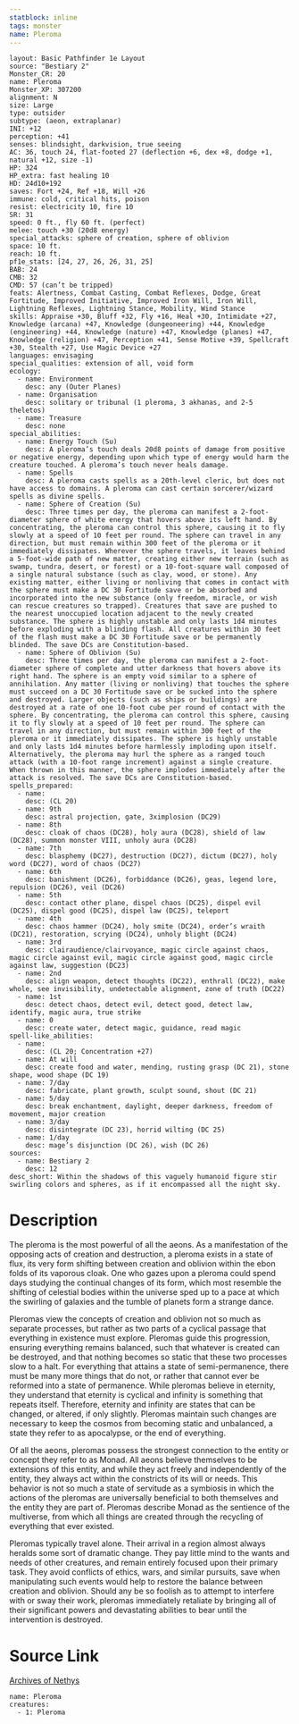 ```yaml
---
statblock: inline
tags: monster
name: Pleroma
---
```

```statblock
layout: Basic Pathfinder 1e Layout
source: "Bestiary 2"
Monster_CR: 20
name: Pleroma
Monster_XP: 307200
alignment: N
size: Large
type: outsider
subtype: (aeon, extraplanar)
INI: +12
perception: +41
senses: blindsight, darkvision, true seeing
AC: 36, touch 24, flat-footed 27 (deflection +6, dex +8, dodge +1, natural +12, size -1)
HP: 324
HP_extra: fast healing 10
HD: 24d10+192
saves: Fort +24, Ref +18, Will +26
immune: cold, critical hits, poison
resist: electricity 10, fire 10
SR: 31
speed: 0 ft., fly 60 ft. (perfect)
melee: touch +30 (20d8 energy)
special_attacks: sphere of creation, sphere of oblivion
space: 10 ft.
reach: 10 ft.
pf1e_stats: [24, 27, 26, 26, 31, 25]
BAB: 24
CMB: 32
CMD: 57 (can’t be tripped)
feats: Alertness, Combat Casting, Combat Reflexes, Dodge, Great Fortitude, Improved Initiative, Improved Iron Will, Iron Will, Lightning Reflexes, Lightning Stance, Mobility, Wind Stance
skills: Appraise +30, Bluff +32, Fly +16, Heal +30, Intimidate +27, Knowledge (arcana) +47, Knowledge (dungeoneering) +44, Knowledge (engineering) +44, Knowledge (nature) +47, Knowledge (planes) +47, Knowledge (religion) +47, Perception +41, Sense Motive +39, Spellcraft +30, Stealth +27, Use Magic Device +27
languages: envisaging
special_qualities: extension of all, void form
ecology:
  - name: Environment
    desc: any (Outer Planes)
  - name: Organisation
    desc: solitary or tribunal (1 pleroma, 3 akhanas, and 2-5 theletos)
  - name: Treasure
    desc: none
special_abilities:
  - name: Energy Touch (Su)
    desc: A pleroma’s touch deals 20d8 points of damage from positive or negative energy, depending upon which type of energy would harm the creature touched. A pleroma’s touch never heals damage.
  - name: Spells
    desc: A pleroma casts spells as a 20th-level cleric, but does not have access to domains. A pleroma can cast certain sorcerer/wizard spells as divine spells.
  - name: Sphere of Creation (Su)
    desc: Three times per day, the pleroma can manifest a 2-foot-diameter sphere of white energy that hovers above its left hand. By concentrating, the pleroma can control this sphere, causing it to fly slowly at a speed of 10 feet per round. The sphere can travel in any direction, but must remain within 300 feet of the pleroma or it immediately dissipates. Wherever the sphere travels, it leaves behind a 5-foot-wide path of new matter, creating either new terrain (such as swamp, tundra, desert, or forest) or a 10-foot-square wall composed of a single natural substance (such as clay, wood, or stone). Any existing matter, either living or nonliving that comes in contact with the sphere must make a DC 30 Fortitude save or be absorbed and incorporated into the new substance (only freedom, miracle, or wish can rescue creatures so trapped). Creatures that save are pushed to the nearest unoccupied location adjacent to the newly created substance. The sphere is highly unstable and only lasts 1d4 minutes before exploding with a blinding flash. All creatures within 30 feet of the flash must make a DC 30 Fortitude save or be permanently blinded. The save DCs are Constitution-based.
  - name: Sphere of Oblivion (Su)
    desc: Three times per day, the pleroma can manifest a 2-foot-diameter sphere of complete and utter darkness that hovers above its right hand. The sphere is an empty void similar to a sphere of annihilation. Any matter (living or nonliving) that touches the sphere must succeed on a DC 30 Fortitude save or be sucked into the sphere and destroyed. Larger objects (such as ships or buildings) are destroyed at a rate of one 10-foot cube per round of contact with the sphere. By concentrating, the pleroma can control this sphere, causing it to fly slowly at a speed of 10 feet per round. The sphere can travel in any direction, but must remain within 300 feet of the pleroma or it immediately dissipates. The sphere is highly unstable and only lasts 1d4 minutes before harmlessly imploding upon itself. Alternatively, the pleroma may hurl the sphere as a ranged touch attack (with a 10-foot range increment) against a single creature. When thrown in this manner, the sphere implodes immediately after the attack is resolved. The save DCs are Constitution-based.
spells_prepared:
  - name:
    desc: (CL 20)
  - name: 9th
    desc: astral projection, gate, 3ximplosion (DC29)
  - name: 8th
    desc: cloak of chaos (DC28), holy aura (DC28), shield of law (DC28), summon monster VIII, unholy aura (DC28)
  - name: 7th
    desc: blasphemy (DC27), destruction (DC27), dictum (DC27), holy word (DC27), word of chaos (DC27)
  - name: 6th
    desc: banishment (DC26), forbiddance (DC26), geas, legend lore, repulsion (DC26), veil (DC26)
  - name: 5th
    desc: contact other plane, dispel chaos (DC25), dispel evil (DC25), dispel good (DC25), dispel law (DC25), teleport
  - name: 4th
    desc: chaos hammer (DC24), holy smite (DC24), order’s wraith (DC21), restoration, scrying (DC24), unholy blight (DC24)
  - name: 3rd
    desc: clairaudience/clairvoyance, magic circle against chaos, magic circle against evil, magic circle against good, magic circle against law, suggestion (DC23)
  - name: 2nd
    desc: align weapon, detect thoughts (DC22), enthrall (DC22), make whole, see invisibility, undetectable alignment, zone of truth (DC22)
  - name: 1st
    desc: detect chaos, detect evil, detect good, detect law, identify, magic aura, true strike
  - name: 0
    desc: create water, detect magic, guidance, read magic
spell-like_abilities:
  - name:
    desc: (CL 20; Concentration +27)
  - name: At will
    desc: create food and water, mending, rusting grasp (DC 21), stone shape, wood shape (DC 19)
  - name: 7/day
    desc: fabricate, plant growth, sculpt sound, shout (DC 21)
  - name: 5/day
    desc: break enchantment, daylight, deeper darkness, freedom of movement, major creation
  - name: 3/day
    desc: disintegrate (DC 23), horrid wilting (DC 25)
  - name: 1/day
    desc: mage’s disjunction (DC 26), wish (DC 26)
sources:
  - name: Bestiary 2
    desc: 12
desc_short: Within the shadows of this vaguely humanoid figure stir swirling colors and spheres, as if it encompassed all the night sky. 
```
# Description
The pleroma is the most powerful of all the aeons. As a manifestation of the opposing acts of creation and destruction, a pleroma exists in a state of flux, its very form shifting between creation and oblivion within the ebon folds of its vaporous cloak. One who gazes upon a pleroma could spend days studying the continual changes of its form, which most resemble the shifting of celestial bodies within the universe sped up to a pace at which the swirling of galaxies and the tumble of planets form a strange dance. 

Pleromas view the concepts of creation and oblivion not so much as separate processes, but rather as two parts of a cyclical passage that everything in existence must explore. Pleromas guide this progression, ensuring everything remains balanced, such that whatever is created can be destroyed, and that nothing becomes so static that these two processes slow to a halt. For everything that attains a state of semi-permanence, there must be many more things that do not, or rather that cannot ever be reformed into a state of permanence. While pleromas believe in eternity, they understand that eternity is cyclical and infinity is something that repeats itself. Therefore, eternity and infinity are states that can be changed, or altered, if only slightly. Pleromas maintain such changes are necessary to keep the cosmos from becoming static and unbalanced, a state they refer to as apocalypse, or the end of everything. 

Of all the aeons, pleromas possess the strongest connection to the entity or concept they refer to as Monad. All aeons believe themselves to be extensions of this entity, and while they act freely and independently of the entity, they always act within the constricts of its will or needs. This behavior is not so much a state of servitude as a symbiosis in which the actions of the pleromas are universally beneficial to both themselves and the entity they are part of. Pleromas describe Monad as the sentience of the multiverse, from which all things are created through the recycling of everything that ever existed. 

Pleromas typically travel alone. Their arrival in a region almost always heralds some sort of dramatic change. They pay little mind to the wants and needs of other creatures, and remain entirely focused upon their primary task. They avoid conflicts of ethics, wars, and similar pursuits, save when manipulating such events would help to restore the balance between creation and oblivion. Should any be so foolish as to attempt to interfere with or sway their work, pleromas immediately retaliate by bringing all of their significant powers and devastating abilities to bear until the intervention is destroyed.
# Source Link
[Archives of Nethys](https://aonprd.com/MonsterDisplay.aspx?ItemName=Pleroma)
```encounter-table
name: Pleroma
creatures:
  - 1: Pleroma
```
